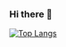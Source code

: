 ### Hi there 👋

[![Top Langs](https://github-readme-stats.vercel.app/api/top-langs/?username={名前}
)](https://github.com/anuraghazra/github-readme-stats)

<!--
**topaz13/topaz13** is a ✨ _special_ ✨ repository because its `README.md` (this file) appears on your GitHub profile.

Here are some ideas to get you started:

- 🔭 I’m currently working on ...
- 🌱 I’m currently learning ...
- 👯 I’m looking to collaborate on ...
- 🤔 I’m looking for help with ...
- 💬 Ask me about ...
- 📫 How to reach me: ...
- 😄 Pronouns: ...
- ⚡ Fun fact: ...
-->
